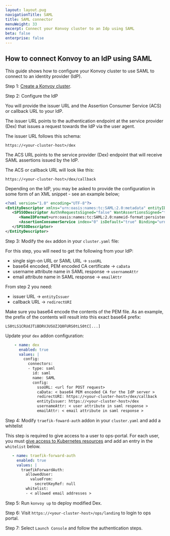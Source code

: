 ```yaml
---
layout: layout.pug
navigationTitle: SAML
title: SAML connector
menuWeight: 33
excerpt: Connect your Konvoy cluster to an Idp using SAML
beta: false
enterprise: false
---
```


## How to connect Konvoy to an IdP using SAML

This guide shows how to configure your Konvoy cluster to use SAML to connect to an identity provider (IdP).

Step 1: [Create a Konvoy cluster](../../quick-start).

Step 2: Configure the IdP

You will provide the issuer URL and the Assertion Consumer Service (ACS) or callback URL to your IdP.

The issuer URL points to the authentication endpoint at the service provider (Dex) that issues a request towards the IdP via the user agent.

The issuer URL follows this schema:

```text
https://<your-cluster-host>/dex
```

The ACS URL points to the service provider (Dex) endpoint that will receive SAML assertions issued by the IdP.

The ACS or callback URL will look like this:

```text
https://<your-cluster-host>/dex/callback
```

Depending on the IdP, you may be asked to provide the configuration in some form of an XML snippet - see an example below;

```xml
<?xml version="1.0" encoding="UTF-8"?>
<EntityDescriptor xmlns="urn:oasis:names:tc:SAML:2.0:metadata" entityID="https://<your-cluster-host>/dex">
   <SPSSODescriptor AuthnRequestsSigned="false" WantAssertionsSigned="true" protocolSupportEnumeration="urn:oasis:names:tc:SAML:2.0:protocol">
      <NameIDFormat>urn:oasis:names:tc:SAML:2.0:nameid-format:persistent</NameIDFormat>
      <AssertionConsumerService index="0" isDefault="true" Binding="urn:oasis:names:tc:SAML:2.0:bindings:HTTP-POST" Location="https://<your-cluster-host>/dex/callback" />
   </SPSSODescriptor>
</EntityDescriptor>
```

Step 3: Modify the `dex` addon in your `cluster.yaml` file:

For this step, you will need to get the following from your IdP:

- single sign-on URL or SAML URL -> `ssoURL`
- base64 encoded, PEM encoded CA certificate -> `caData`
- username attribute name in SAML response -> `usernameAttr`
- email attribute name in SAML response -> `emailAttr`

From step 2 you need:

- issuer URL -> `entityIssuer`
- callback URL -> `redirectURI`

Make sure you base64 encode the contents of the PEM file. As an example, the prefix of the contents will result into this exact base64 prefix:

```text
LS0tLS1CRUdJTiBDRVJUSUZJQ0FURS0tLS0tC[...]
```

Update your `dex` addon configuration:

```yaml
    - name: dex
      enabled: true
      values: |
        config:
          connectors:
          - type: saml
            id: saml
            name: SAML
            config:
              ssoURL: <url for POST request>
              caData: < base64 PEM encoded CA for the IdP server >
              redirectURI: https://<your-cluster-host>/dex/callback
              entityIssuer: https://<your-cluster-host>/dex
              usernameAttr: < user attribute in saml response >
              emailAttr: < email attribute in saml response >
```

Step 4: Modify `traefik-foward-auth` addon in your `cluster.yaml` and add a whitelist

This step is required to give access to a user to ops-portal. For each user, you must [give access to Kubernetes resources](../rbac) and add an entry in the `whitelist` below.

```yaml
   - name: traefik-forward-auth
     enabled: true
     values: |
       traefikForwardAuth:
         allowedUser:
           valueFrom:
             secretKeyRef: null
         whitelist:
         - < allowed email addresses >
```

Step 5: Run `konvoy up` to deploy modified Dex.

Step 6: Visit `https://<your-cluster-host>/ops/landing` to login to ops portal.

Step 7: Select `Launch Console` and follow the authentication steps.
